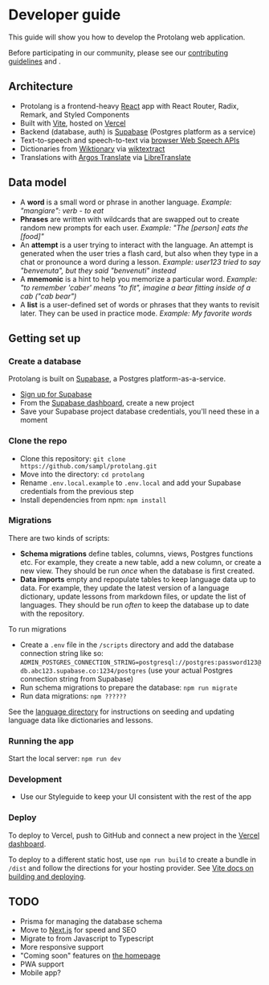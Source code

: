 # Developer guide

This guide will show you how to develop the Protolang web application.

Before participating in our community, please see our [contributing guidelines](contributing.md) and .

## Architecture

- Protolang is a frontend-heavy [React](https://reactjs.org/) app with React Router, Radix, Remark, and Styled Components
- Built with [Vite](https://vitejs.dev/), hosted on [Vercel](https://vercel.com/dashboard)
- Backend (database, auth) is [Supabase](https://supabase.com/) (Postgres platform as a service)
- Text-to-speech and speech-to-text via [browser Web Speech APIs](https://developer.mozilla.org/en-US/docs/Web/API/Web_Speech_API)
- Dictionaries from [Wiktionary](https://en.wiktionary.org/) via [wiktextract](https://github.com/tatuylonen/wiktextract)
- Translations with [Argos Translate](https://github.com/argosopentech/argos-translate/) via [LibreTranslate](https://libretranslate.com/)

## Data model

- A **word** is a small word or phrase in another language. *Example: "mangiare": verb - to eat*
- **Phrases** are written with wildcards that are swapped out to create random new prompts for each user. *Example: "The [person] eats the [food]"*
- An **attempt** is a user trying to interact with the language. An attempt is generated when the user tries a flash card, but also when they type in a chat or pronounce a word during a lesson. *Example: user123 tried to say "benvenuta", but they said "benvenuti" instead*
- A **mnemonic** is a hint to help you memorize a particular word. *Example: "to remember 'caber' means "to fit", imagine a bear fitting inside of a cab ("cab bear")*
- A **list** is a user-defined set of words or phrases that they wants to revisit later. They can be used in practice mode. *Example: My favorite words*

## Getting set up

### Create a database

Protolang is built on [Supabase](https://supabase.com/), a Postgres platform-as-a-service.

- [Sign up for Supabase](https://app.supabase.com/sign-up)
- From the [Supabase dashboard](https://app.supabase.com/projects), create a new project
- Save your Supabase project database credentials, you'll need these in a moment

### Clone the repo

- Clone this repository: `git clone https://github.com/sampl/protolang.git`
- Move into the directory: `cd protolang`
- Rename `.env.local.example` to `.env.local` and add your Supabase credentials from the previous step
- Install dependencies from npm: `npm install`

### Migrations

There are two kinds of scripts:

- **Schema migrations** define tables, columns, views, Postgres functions etc. For example, they create a new table, add a new column, or create a new view. They should be run *once* when the database is first created.
- **Data imports** empty and repopulate tables to keep language data up to data. For example, they update the latest version of a language dictionary, update lessons from markdown files, or update the list of languages. They should be run *often* to keep the database up to date with the repository.

To run migrations

- Create a `.env` file in the `/scripts` directory and add the database connection string like so: `ADMIN_POSTGRES_CONNECTION_STRING=postgresql://postgres:password123@db.abc123.supabase.co:1234/postgres` (use your actual Postgres connection string from Supabase)
- Run schema migrations to prepare the database: `npm run migrate`
- Run data migrations: `npm ??????`

See the [language directory](../languages/) for instructions on seeding and updating language data like dictionaries and lessons.

### Running the app

Start the local server: `npm run dev`

### Development

- Use our Styleguide to keep your UI consistent with the rest of the app

### Deploy

To deploy to Vercel, push to GitHub and connect a new project in the [Vercel dashboard](https://vercel.com/docs/concepts/git/vercel-for-github).

To deploy to a different static host, use `npm run build` to create a bundle in `/dist` and follow the directions for your hosting provider. See [Vite docs on building and deploying](https://vitejs.dev/guide/static-deploy.html#building-the-app).

## TODO

- Prisma for managing the database schema
- Move to [Next.js](https://nextjs.org/) for speed and SEO
- Migrate to from Javascript to Typescript
- More responsive support
- "Coming soon" features on [the homepage](/)
- PWA support
- Mobile app?

